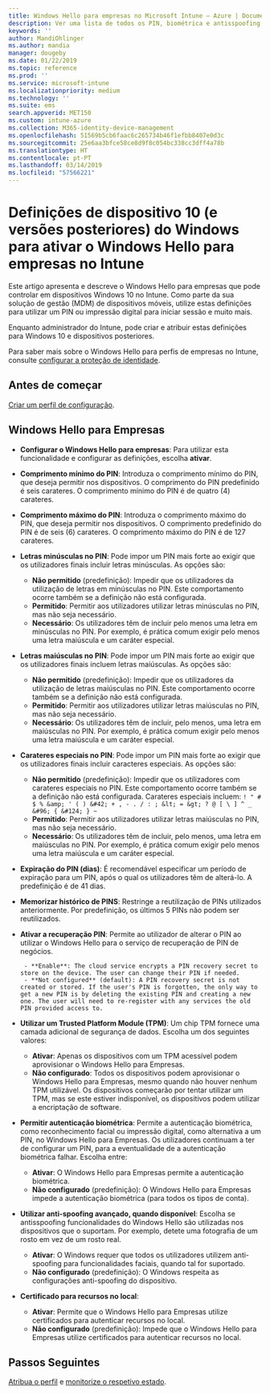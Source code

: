 ```yaml
---
title: Windows Hello para empresas no Microsoft Intune – Azure | Documentos da Microsoft
description: Ver uma lista de todos os PIN, biométrica e antisspoofing configurações num perfil de proteção de identidade para utilizar e configurar o Windows Hello para empresas em dispositivos Windows 10 no Microsoft Intune.
keywords: ''
author: MandiOhlinger
ms.author: mandia
manager: dougeby
ms.date: 01/22/2019
ms.topic: reference
ms.prod: ''
ms.service: microsoft-intune
ms.localizationpriority: medium
ms.technology: ''
ms.suite: ems
search.appverid: MET150
ms.custom: intune-azure
ms.collection: M365-identity-device-management
ms.openlocfilehash: 51569b5cb6faac6c265734b46f1efbb8407e0d3c
ms.sourcegitcommit: 25e6aa3bfce58ce8d9f8c054bc338cc3dff4a78b
ms.translationtype: HT
ms.contentlocale: pt-PT
ms.lasthandoff: 03/14/2019
ms.locfileid: "57566221"
---
```

# <a name="windows-10-and-newer-device-settings-to-enable-windows-hello-for-business-in-intune"></a>Definições de dispositivo 10 (e versões posteriores) do Windows para ativar o Windows Hello para empresas no Intune

Este artigo apresenta e descreve o Windows Hello para empresas que pode controlar em dispositivos Windows 10 no Intune. Como parte da sua solução de gestão (MDM) de dispositivos móveis, utilize estas definições para utilizar um PIN ou impressão digital para iniciar sessão e muito mais.

Enquanto administrador do Intune, pode criar e atribuir estas definições para Windows 10 e dispositivos posteriores.

Para saber mais sobre o Windows Hello para perfis de empresas no Intune, consulte [configurar a proteção de identidade](identity-protection-configure.md).

## <a name="before-you-begin"></a>Antes de começar

[Criar um perfil de configuração](identity-protection-configure.md#create-the-device-profile).

## <a name="windows-hello-for-business"></a>Windows Hello para Empresas

- **Configurar o Windows Hello para empresas**: Para utilizar esta funcionalidade e configurar as definições, escolha **ativar**.
- **Comprimento mínimo do PIN**: Introduza o comprimento mínimo do PIN, que deseja permitir nos dispositivos. O comprimento do PIN predefinido é seis carateres. O comprimento mínimo do PIN é de quatro (4) carateres.
- **Comprimento máximo do PIN**: Introduza o comprimento máximo do PIN, que deseja permitir nos dispositivos. O comprimento predefinido do PIN é de seis (6) carateres. O comprimento máximo do PIN é de 127 carateres.  
- **Letras minúsculas no PIN**: Pode impor um PIN mais forte ao exigir que os utilizadores finais incluir letras minúsculas. As opções são:

  - **Não permitido** (predefinição): Impedir que os utilizadores da utilização de letras em minúsculas no PIN. Este comportamento ocorre também se a definição não está configurada.
  - **Permitido**: Permitir aos utilizadores utilizar letras minúsculas no PIN, mas não seja necessário.
  - **Necessário**: Os utilizadores têm de incluir pelo menos uma letra em minúsculas no PIN. Por exemplo, é prática comum exigir pelo menos uma letra maiúscula e um caráter especial.

- **Letras maiúsculas no PIN**: Pode impor um PIN mais forte ao exigir que os utilizadores finais incluem letras maiúsculas. As opções são:

  - **Não permitido** (predefinição): Impedir que os utilizadores da utilização de letras maiúsculas no PIN. Este comportamento ocorre também se a definição não está configurada.
  - **Permitido**: Permitir aos utilizadores utilizar letras maiúsculas no PIN, mas não seja necessário.
  - **Necessário**: Os utilizadores têm de incluir, pelo menos, uma letra em maiúsculas no PIN. Por exemplo, é prática comum exigir pelo menos uma letra maiúscula e um caráter especial.

- **Carateres especiais no PIN**: Pode impor um PIN mais forte ao exigir que os utilizadores finais incluir caracteres especiais. As opções são:

  - **Não permitido** (predefinição): Impedir que os utilizadores com carateres especiais no PIN. Este comportamento ocorre também se a definição não está configurada.
    Carateres especiais incluem: `! " # $ % &amp; ' ( ) &#42; + , - . / : ; &lt; = &gt; ? @ [ \ ] ^ _ &#96; { &#124; } ~`
  - **Permitido**: Permitir aos utilizadores utilizar letras maiúsculas no PIN, mas não seja necessário.
  - **Necessário**: Os utilizadores têm de incluir, pelo menos, uma letra em maiúsculas no PIN. Por exemplo, é prática comum exigir pelo menos uma letra maiúscula e um caráter especial.

- **Expiração do PIN (dias)**: É recomendável especificar um período de expiração para um PIN, após o qual os utilizadores têm de alterá-lo. A predefinição é de 41 dias.

- **Memorizar histórico de PINS**: Restringe a reutilização de PINs utilizados anteriormente. Por predefinição, os últimos 5 PINs não podem ser reutilizados.  
- **Ativar a recuperação PIN**: Permite ao utilizador de alterar o PIN ao utilizar o Windows Hello para o serviço de recuperação de PIN de negócios.

       - **Enable**: The cloud service encrypts a PIN recovery secret to store on the device. The user can change their PIN if needed.  
       - **Not configured** (default): A PIN recovery secret is not created or stored. If the user's PIN is forgotten, the only way to get a new PIN is by deleting the existing PIN and creating a new one. The user will need to re-register with any services the old PIN provided access to.  

- **Utilizar um Trusted Platform Module (TPM)**: Um chip TPM fornece uma camada adicional de segurança de dados. Escolha um dos seguintes valores:  
  - **Ativar**: Apenas os dispositivos com um TPM acessível podem aprovisionar o Windows Hello para Empresas.
  - **Não configurado**: Todos os dispositivos podem aprovisionar o Windows Hello para Empresas, mesmo quando não houver nenhum TPM utilizável. Os dispositivos começarão por tentar utilizar um TPM, mas se este estiver indisponível, os dispositivos podem utilizar a encriptação de software.  

- **Permitir autenticação biométrica**: Permite a autenticação biométrica, como reconhecimento facial ou impressão digital, como alternativa a um PIN, no Windows Hello para Empresas. Os utilizadores continuam a ter de configurar um PIN, para a eventualidade de a autenticação biométrica falhar. Escolha entre:

  - **Ativar**: O Windows Hello para Empresas permite a autenticação biométrica.
  - **Não configurado** (predefinição): O Windows Hello para Empresas impede a autenticação biométrica (para todos os tipos de conta).

- **Utilizar anti-spoofing avançado, quando disponível**: Escolha se antisspoofing funcionalidades do Windows Hello são utilizadas nos dispositivos que o suportam. Por exemplo, detete uma fotografia de um rosto em vez de um rosto real.

  - **Ativar**: O Windows requer que todos os utilizadores utilizem anti-spoofing para funcionalidades faciais, quando tal for suportado.  
  - **Não configurado** (predefinição): O Windows respeita as configurações anti-spoofing do dispositivo.

- **Certificado para recursos no local**: 

  - **Ativar**: Permite que o Windows Hello para Empresas utilize certificados para autenticar recursos no local.
  - **Não configurado** (predefinição): Impede que o Windows Hello para Empresas utilize certificados para autenticar recursos no local.  

## <a name="next-steps"></a>Passos Seguintes

[Atribua o perfil](device-profile-assign.md) e [monitorize o respetivo estado](device-profile-monitor.md).
